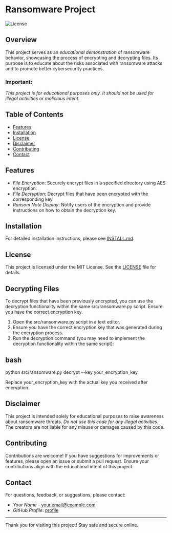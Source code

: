 # Ransomware Project

![License](https://img.shields.io/badge/license-MIT-green.svg)

## Overview
This project serves as an *educational demonstration* of ransomware behavior, showcasing the process of encrypting and decrypting files. Its purpose is to educate about the risks associated with ransomware attacks and to promote better cybersecurity practices.

### Important: 
*This project is for educational purposes only. It should not be used for illegal activities or malicious intent.*

## Table of Contents
- [Features](#features)
- [Installation](#installation)
- [License](#license)
- [Disclaimer](#disclaimer)
- [Contributing](#contributing)
- [Contact](#contact)

## Features
- *File Encryption*: Securely encrypt files in a specified directory using AES encryption.
- *File Decryption*: Decrypt files that have been encrypted with the corresponding key.
- *Ransom Note Display*: Notify users of the encryption and provide instructions on how to obtain the decryption key.

## Installation
For detailed installation instructions, please see [INSTALL.md](INSTALL.md).

## License
This project is licensed under the MIT License. See the [LICENSE](LICENSE) file for details.

## Decrypting Files
To decrypt files that have been previously encrypted, you can use the decryption functionality within the same src/ransomware.py script. Ensure you have the correct encryption key.
1. Open the src/ransomware.py script in a text editor.
2. Ensure you have the correct encryption key that was generated during the encryption process.
3. Run the decryption command (you may need to implement the decryption functionality within the same script):
## bash  
 python src/ransomware.py decrypt --key your_encryption_key
 
 Replace your_encryption_key with the actual key you received after encryption.



## Disclaimer
This project is intended solely for educational purposes to raise awareness about ransomware threats. *Do not use this code for any illegal activities*. The creators are not liable for any misuse or damages caused by this code.

## Contributing
Contributions are welcome! If you have suggestions for improvements or features, please open an issue or submit a pull request. Ensure your contributions align with the educational intent of this project.

## Contact
For questions, feedback, or suggestions, please contact:
- *Your Name* - [your.email@example.com](mailto:your.email@example.com)
- *GitHub Profile*: [profile](https://github.com/MABDULAHAD-HUB)

---

Thank you for visiting this project! Stay safe and secure online.
